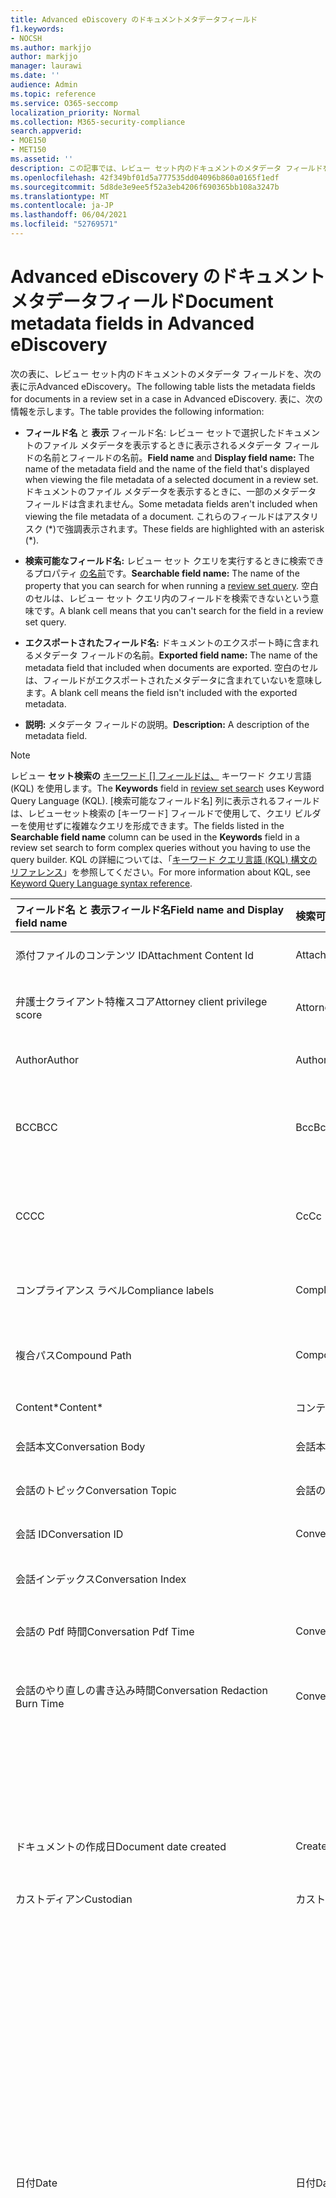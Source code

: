 ```yaml
---
title: Advanced eDiscovery のドキュメントメタデータフィールド
f1.keywords:
- NOCSH
ms.author: markjjo
author: markjjo
manager: laurawi
ms.date: ''
audience: Admin
ms.topic: reference
ms.service: O365-seccomp
localization_priority: Normal
ms.collection: M365-security-compliance
search.appverid:
- MOE150
- MET150
ms.assetid: ''
description: この記事では、レビュー セット内のドキュメントのメタデータ フィールドを、レビュー セット内の Advanced eDiscovery定義Microsoft 365。
ms.openlocfilehash: 42f349bf01d5a777535dd04096b860a0165f1edf
ms.sourcegitcommit: 5d8de3e9ee5f52a3eb4206f690365bb108a3247b
ms.translationtype: MT
ms.contentlocale: ja-JP
ms.lasthandoff: 06/04/2021
ms.locfileid: "52769571"
---
```

# <a name="document-metadata-fields-in-advanced-ediscovery"></a><span data-ttu-id="3ac1b-103">Advanced eDiscovery のドキュメントメタデータフィールド</span><span class="sxs-lookup"><span data-stu-id="3ac1b-103">Document metadata fields in Advanced eDiscovery</span></span>

<span data-ttu-id="3ac1b-104">次の表に、レビュー セット内のドキュメントのメタデータ フィールドを、次の表に示Advanced eDiscovery。</span><span class="sxs-lookup"><span data-stu-id="3ac1b-104">The following table lists the metadata fields for documents in a review set in a case in Advanced eDiscovery.</span></span> <span data-ttu-id="3ac1b-105">表に、次の情報を示します。</span><span class="sxs-lookup"><span data-stu-id="3ac1b-105">The table provides the following information:</span></span>

- <span data-ttu-id="3ac1b-106">**フィールド名** と **表示** フィールド名: レビュー セットで選択したドキュメントのファイル メタデータを表示するときに表示されるメタデータ フィールドの名前とフィールドの名前。</span><span class="sxs-lookup"><span data-stu-id="3ac1b-106">**Field name** and **Display field name:** The name of the metadata field and the name of the field that's displayed when viewing the file metadata of a selected document in a review set.</span></span> <span data-ttu-id="3ac1b-107">ドキュメントのファイル メタデータを表示するときに、一部のメタデータ フィールドは含まれません。</span><span class="sxs-lookup"><span data-stu-id="3ac1b-107">Some metadata fields aren't included when viewing the file metadata of a document.</span></span> <span data-ttu-id="3ac1b-108">これらのフィールドはアスタリスク (\*)で強調表示されます。</span><span class="sxs-lookup"><span data-stu-id="3ac1b-108">These fields are highlighted with an asterisk (\*).</span></span>

- <span data-ttu-id="3ac1b-109">**検索可能なフィールド名:** レビュー セット クエリを実行するときに検索できるプロパティ [の名前](review-set-search.md)です。</span><span class="sxs-lookup"><span data-stu-id="3ac1b-109">**Searchable field name:** The name of the property that you can search for when running a [review set query](review-set-search.md).</span></span> <span data-ttu-id="3ac1b-110">空白のセルは、レビュー セット クエリ内のフィールドを検索できないという意味です。</span><span class="sxs-lookup"><span data-stu-id="3ac1b-110">A blank cell means that you can't search for the field in a review set query.</span></span>

- <span data-ttu-id="3ac1b-111">**エクスポートされたフィールド名:** ドキュメントのエクスポート時に含まれるメタデータ フィールドの名前。</span><span class="sxs-lookup"><span data-stu-id="3ac1b-111">**Exported field name:** The name of the metadata field that included when documents are exported.</span></span>  <span data-ttu-id="3ac1b-112">空白のセルは、フィールドがエクスポートされたメタデータに含まれていないを意味します。</span><span class="sxs-lookup"><span data-stu-id="3ac1b-112">A blank cell means the field isn't included with the exported metadata.</span></span>

- <span data-ttu-id="3ac1b-113">**説明:** メタデータ フィールドの説明。</span><span class="sxs-lookup"><span data-stu-id="3ac1b-113">**Description:** A description of the metadata field.</span></span>

> [!NOTE]
> <span data-ttu-id="3ac1b-114">レビュー **セット検索の** [キーワード [] フィールドは、](./review-set-search.md) キーワード クエリ言語 (KQL) を使用します。</span><span class="sxs-lookup"><span data-stu-id="3ac1b-114">The **Keywords** field in [review set search](./review-set-search.md) uses Keyword Query Language (KQL).</span></span> <span data-ttu-id="3ac1b-115">[検索可能なフィールド名] 列に表示されるフィールドは、レビューセット検索の [キーワード] フィールドで使用して、クエリ ビルダーを使用せずに複雑なクエリを形成できます。</span><span class="sxs-lookup"><span data-stu-id="3ac1b-115">The fields listed in the **Searchable field name** column can be used in the **Keywords** field in a review set search to form complex queries without you having to use the query builder.</span></span> <span data-ttu-id="3ac1b-116">KQL の詳細については、「[キーワード クエリ言語 (KQL) 構文のリファレンス](/sharepoint/dev/general-development/keyword-query-language-kql-syntax-reference)」を参照してください。</span><span class="sxs-lookup"><span data-stu-id="3ac1b-116">For more information about KQL, see [Keyword Query Language syntax reference](/sharepoint/dev/general-development/keyword-query-language-kql-syntax-reference).</span></span>

|<span data-ttu-id="3ac1b-117">**フィールド名** と **表示フィールド名**</span><span class="sxs-lookup"><span data-stu-id="3ac1b-117">**Field name** and **Display field name**</span></span>|<span data-ttu-id="3ac1b-118">**検索可能なフィールド名**</span><span class="sxs-lookup"><span data-stu-id="3ac1b-118">**Searchable field name**</span></span>|<span data-ttu-id="3ac1b-119">**エクスポートされたフィールド名**</span><span class="sxs-lookup"><span data-stu-id="3ac1b-119">**Exported field name**</span></span>|<span data-ttu-id="3ac1b-120">**説明**</span><span class="sxs-lookup"><span data-stu-id="3ac1b-120">**Description**</span></span>|
|:-----|:-----|:-----|:-----|
|<span data-ttu-id="3ac1b-121">添付ファイルのコンテンツ ID</span><span class="sxs-lookup"><span data-stu-id="3ac1b-121">Attachment Content Id</span></span>|<span data-ttu-id="3ac1b-122">AttachmentContentId</span><span class="sxs-lookup"><span data-stu-id="3ac1b-122">AttachmentContentId</span></span>||<span data-ttu-id="3ac1b-123">アイテムの添付ファイルコンテンツ ID。</span><span class="sxs-lookup"><span data-stu-id="3ac1b-123">Attachment content Id of the item.</span></span>|
|<span data-ttu-id="3ac1b-124">弁護士クライアント特権スコア</span><span class="sxs-lookup"><span data-stu-id="3ac1b-124">Attorney client privilege score</span></span>|<span data-ttu-id="3ac1b-125">AttorneyClientPrivilegeScore</span><span class="sxs-lookup"><span data-stu-id="3ac1b-125">AttorneyClientPrivilegeScore</span></span>||<span data-ttu-id="3ac1b-126">弁護士クライアント特権モデルのコンテンツ スコア。</span><span class="sxs-lookup"><span data-stu-id="3ac1b-126">Attorney-client privilege model content score.</span></span>|
|<span data-ttu-id="3ac1b-127">Author</span><span class="sxs-lookup"><span data-stu-id="3ac1b-127">Author</span></span>|<span data-ttu-id="3ac1b-128">Author</span><span class="sxs-lookup"><span data-stu-id="3ac1b-128">Author</span></span>|<span data-ttu-id="3ac1b-129">Doc_authors</span><span class="sxs-lookup"><span data-stu-id="3ac1b-129">Doc_authors</span></span>|<span data-ttu-id="3ac1b-130">ドキュメント メタデータから作成者を作成します。</span><span class="sxs-lookup"><span data-stu-id="3ac1b-130">Author from the document metadata.</span></span>|
|<span data-ttu-id="3ac1b-131">BCC</span><span class="sxs-lookup"><span data-stu-id="3ac1b-131">BCC</span></span>|<span data-ttu-id="3ac1b-132">Bcc</span><span class="sxs-lookup"><span data-stu-id="3ac1b-132">Bcc</span></span>|<span data-ttu-id="3ac1b-133">Email_bcc</span><span class="sxs-lookup"><span data-stu-id="3ac1b-133">Email_bcc</span></span>|<span data-ttu-id="3ac1b-134">メッセージの種類の BCC フィールド。</span><span class="sxs-lookup"><span data-stu-id="3ac1b-134">Bcc field for message types.</span></span> <span data-ttu-id="3ac1b-135">形式は **DisplayName です \<SMTPAddress>**。</span><span class="sxs-lookup"><span data-stu-id="3ac1b-135">Format is **DisplayName \<SMTPAddress>**.</span></span>|
|<span data-ttu-id="3ac1b-136">CC</span><span class="sxs-lookup"><span data-stu-id="3ac1b-136">CC</span></span>|<span data-ttu-id="3ac1b-137">Cc</span><span class="sxs-lookup"><span data-stu-id="3ac1b-137">Cc</span></span>|<span data-ttu-id="3ac1b-138">Email_cc</span><span class="sxs-lookup"><span data-stu-id="3ac1b-138">Email_cc</span></span>|<span data-ttu-id="3ac1b-139">メッセージの種類の Cc フィールド。</span><span class="sxs-lookup"><span data-stu-id="3ac1b-139">Cc field for message types.</span></span> <span data-ttu-id="3ac1b-140">形式は **DisplayName です \<SMTPAddress>**。</span><span class="sxs-lookup"><span data-stu-id="3ac1b-140">Format is **DisplayName \<SMTPAddress>**.</span></span>|
|<span data-ttu-id="3ac1b-141">コンプライアンス ラベル</span><span class="sxs-lookup"><span data-stu-id="3ac1b-141">Compliance labels</span></span>|<span data-ttu-id="3ac1b-142">ComplianceLabels</span><span class="sxs-lookup"><span data-stu-id="3ac1b-142">ComplianceLabels</span></span>|<span data-ttu-id="3ac1b-143">Compliance_labels</span><span class="sxs-lookup"><span data-stu-id="3ac1b-143">Compliance_labels</span></span>|<span data-ttu-id="3ac1b-144">[コンテンツに](retention.md)適用される保持ラベルは、Office 365。</span><span class="sxs-lookup"><span data-stu-id="3ac1b-144">[Retention labels](retention.md) applied to content in Office 365.</span></span>|
|<span data-ttu-id="3ac1b-145">複合パス</span><span class="sxs-lookup"><span data-stu-id="3ac1b-145">Compound Path</span></span>|<span data-ttu-id="3ac1b-146">CompoundPath</span><span class="sxs-lookup"><span data-stu-id="3ac1b-146">CompoundPath</span></span>|<span data-ttu-id="3ac1b-147">Compound_path</span><span class="sxs-lookup"><span data-stu-id="3ac1b-147">Compound_path</span></span>|<span data-ttu-id="3ac1b-148">アイテムのソースを記述する人間が読み取り可能なパス。</span><span class="sxs-lookup"><span data-stu-id="3ac1b-148">Human readable path that describes the source of the item.</span></span>|
|<span data-ttu-id="3ac1b-149">Content\*</span><span class="sxs-lookup"><span data-stu-id="3ac1b-149">Content\*</span></span>|<span data-ttu-id="3ac1b-150">コンテンツ</span><span class="sxs-lookup"><span data-stu-id="3ac1b-150">Content</span></span>||<span data-ttu-id="3ac1b-151">アイテムの抽出されたテキスト。</span><span class="sxs-lookup"><span data-stu-id="3ac1b-151">Extracted text of the item.</span></span>|
|<span data-ttu-id="3ac1b-152">会話本文</span><span class="sxs-lookup"><span data-stu-id="3ac1b-152">Conversation Body</span></span>|<span data-ttu-id="3ac1b-153">会話本文</span><span class="sxs-lookup"><span data-stu-id="3ac1b-153">Conversation Body</span></span>||<span data-ttu-id="3ac1b-154">アイテムの会話本文。</span><span class="sxs-lookup"><span data-stu-id="3ac1b-154">Conversation body of the item.</span></span>|
|<span data-ttu-id="3ac1b-155">会話のトピック</span><span class="sxs-lookup"><span data-stu-id="3ac1b-155">Conversation Topic</span></span>|<span data-ttu-id="3ac1b-156">会話のトピック</span><span class="sxs-lookup"><span data-stu-id="3ac1b-156">Conversation Topic</span></span>||<span data-ttu-id="3ac1b-157">アイテムの会話のトピック。</span><span class="sxs-lookup"><span data-stu-id="3ac1b-157">Conversation topic of the item.</span></span>|
|<span data-ttu-id="3ac1b-158">会話 ID</span><span class="sxs-lookup"><span data-stu-id="3ac1b-158">Conversation ID</span></span>|<span data-ttu-id="3ac1b-159">ConversationId</span><span class="sxs-lookup"><span data-stu-id="3ac1b-159">ConversationId</span></span>|<span data-ttu-id="3ac1b-160">Conversation_ID</span><span class="sxs-lookup"><span data-stu-id="3ac1b-160">Conversation_ID</span></span>|<span data-ttu-id="3ac1b-161">メッセージの会話 ID。</span><span class="sxs-lookup"><span data-stu-id="3ac1b-161">Conversation Id from the message.</span></span>|
|<span data-ttu-id="3ac1b-162">会話インデックス</span><span class="sxs-lookup"><span data-stu-id="3ac1b-162">Conversation Index</span></span>||<span data-ttu-id="3ac1b-163">Conversation_index</span><span class="sxs-lookup"><span data-stu-id="3ac1b-163">Conversation_index</span></span>|<span data-ttu-id="3ac1b-164">メッセージからの会話インデックス。</span><span class="sxs-lookup"><span data-stu-id="3ac1b-164">Conversation index from the message.</span></span>|
|<span data-ttu-id="3ac1b-165">会話の Pdf 時間</span><span class="sxs-lookup"><span data-stu-id="3ac1b-165">Conversation Pdf Time</span></span>|<span data-ttu-id="3ac1b-166">ConversationPdfTime</span><span class="sxs-lookup"><span data-stu-id="3ac1b-166">ConversationPdfTime</span></span>||<span data-ttu-id="3ac1b-167">会話の PDF バージョンが作成された日付。</span><span class="sxs-lookup"><span data-stu-id="3ac1b-167">Date when the PDF version of the conversation was created.</span></span>|
|<span data-ttu-id="3ac1b-168">会話のやり直しの書き込み時間</span><span class="sxs-lookup"><span data-stu-id="3ac1b-168">Conversation Redaction Burn Time</span></span>|<span data-ttu-id="3ac1b-169">ConversationRedactionBurnTime</span><span class="sxs-lookup"><span data-stu-id="3ac1b-169">ConversationRedactionBurnTime</span></span>||<span data-ttu-id="3ac1b-170">会話の PDF バージョンがチャット用に作成された日付。</span><span class="sxs-lookup"><span data-stu-id="3ac1b-170">Date when the PDF version of the conversation was created for Chat.</span></span>|
|||<span data-ttu-id="3ac1b-171">Converted_file_path</span><span class="sxs-lookup"><span data-stu-id="3ac1b-171">Converted_file_path</span></span>|<span data-ttu-id="3ac1b-172">変換されたエクスポート ファイルのパス。</span><span class="sxs-lookup"><span data-stu-id="3ac1b-172">The path of the converted export file.</span></span> <span data-ttu-id="3ac1b-173">内部 Microsoft の場合のみ使用します。</span><span class="sxs-lookup"><span data-stu-id="3ac1b-173">For internal Microsoft use only.</span></span>|
|<span data-ttu-id="3ac1b-174">ドキュメントの作成日</span><span class="sxs-lookup"><span data-stu-id="3ac1b-174">Document date created</span></span>|<span data-ttu-id="3ac1b-175">CreatedTime</span><span class="sxs-lookup"><span data-stu-id="3ac1b-175">CreatedTime</span></span>|<span data-ttu-id="3ac1b-176">Doc_date_created</span><span class="sxs-lookup"><span data-stu-id="3ac1b-176">Doc_date_created</span></span>|<span data-ttu-id="3ac1b-177">ドキュメント メタデータから日付を作成します。</span><span class="sxs-lookup"><span data-stu-id="3ac1b-177">Create date from document metadata.</span></span>|
|<span data-ttu-id="3ac1b-178">カストディアン</span><span class="sxs-lookup"><span data-stu-id="3ac1b-178">Custodian</span></span>|<span data-ttu-id="3ac1b-179">カストディアン</span><span class="sxs-lookup"><span data-stu-id="3ac1b-179">Custodian</span></span>|<span data-ttu-id="3ac1b-180">カストディアン</span><span class="sxs-lookup"><span data-stu-id="3ac1b-180">Custodian</span></span>|<span data-ttu-id="3ac1b-181">アイテムが関連付けられた保管担当者の名前。</span><span class="sxs-lookup"><span data-stu-id="3ac1b-181">Name of the custodian the item was associated with.</span></span>|
|<span data-ttu-id="3ac1b-182">日付</span><span class="sxs-lookup"><span data-stu-id="3ac1b-182">Date</span></span>|<span data-ttu-id="3ac1b-183">日付</span><span class="sxs-lookup"><span data-stu-id="3ac1b-183">Date</span></span>|<span data-ttu-id="3ac1b-184">日付</span><span class="sxs-lookup"><span data-stu-id="3ac1b-184">Date</span></span>|<span data-ttu-id="3ac1b-185">Date は、ファイルの種類に依存する計算フィールドです。</span><span class="sxs-lookup"><span data-stu-id="3ac1b-185">Date is a computed field that depends on the file type.</span></span><br /><br /><span data-ttu-id="3ac1b-186">メール: 送信日</span><span class="sxs-lookup"><span data-stu-id="3ac1b-186">Email: Sent date</span></span><br /><span data-ttu-id="3ac1b-187">電子メールの添付ファイル: ドキュメントの最終変更日。使用できない場合は、親の送信日</span><span class="sxs-lookup"><span data-stu-id="3ac1b-187">Email attachments: Last modified date of the document;if not available, the parent's Sent date</span></span><br /><span data-ttu-id="3ac1b-188">埋め込みドキュメント: ドキュメントの最終変更日。使用できない場合は、親の最終変更日</span><span class="sxs-lookup"><span data-stu-id="3ac1b-188">Embedded documents: Last modified date of the document; if not available, the parent's last modified date</span></span><br /><span data-ttu-id="3ac1b-189">SPO ドキュメント (最新の添付ファイルを含む): SharePoint最終変更日;使用できない場合は、ドキュメントの最終変更日</span><span class="sxs-lookup"><span data-stu-id="3ac1b-189">SPO documents (includes modern attachments): SharePoint Last modified date; if not available, the documents last modified date</span></span><br /><span data-ttu-id="3ac1b-190">非更新Office 365: 最終変更日</span><span class="sxs-lookup"><span data-stu-id="3ac1b-190">Non-Office 365 documents: Last modified date</span></span><br /><span data-ttu-id="3ac1b-191">会議: 会議の開始日</span><span class="sxs-lookup"><span data-stu-id="3ac1b-191">Meetings: Meeting start date</span></span><br /><span data-ttu-id="3ac1b-192">VoiceMail: 送信日</span><span class="sxs-lookup"><span data-stu-id="3ac1b-192">VoiceMail: Sent date</span></span><br /><span data-ttu-id="3ac1b-193">IM: 送信日</span><span class="sxs-lookup"><span data-stu-id="3ac1b-193">IM: Sent date</span></span>|
|<span data-ttu-id="3ac1b-194">その他のパス</span><span class="sxs-lookup"><span data-stu-id="3ac1b-194">Other paths</span></span>|<span data-ttu-id="3ac1b-195">Dedupedcompoundpath</span><span class="sxs-lookup"><span data-stu-id="3ac1b-195">Dedupedcompoundpath</span></span>|<span data-ttu-id="3ac1b-196">Deduped_compound_path</span><span class="sxs-lookup"><span data-stu-id="3ac1b-196">Deduped_compound_path</span></span>|<span data-ttu-id="3ac1b-197">完全に重複するドキュメントの複合パスの一覧 (電子メール: コンテンツに基づく、ドキュメント: ハッシュに基づく)。</span><span class="sxs-lookup"><span data-stu-id="3ac1b-197">List of compound paths of documents that are exact duplicates (email: based on content, documents: based on hash).</span></span>|
|<span data-ttu-id="3ac1b-198">その他の保管担当者</span><span class="sxs-lookup"><span data-stu-id="3ac1b-198">Other custodians</span></span>|<span data-ttu-id="3ac1b-199">DedupedCustodians</span><span class="sxs-lookup"><span data-stu-id="3ac1b-199">DedupedCustodians</span></span>|<span data-ttu-id="3ac1b-200">Deduped_custodians</span><span class="sxs-lookup"><span data-stu-id="3ac1b-200">Deduped_custodians</span></span>|<span data-ttu-id="3ac1b-201">完全に重複するドキュメントの保管担当者の一覧 (電子メール、コンテンツに基づく、ドキュメント、ハッシュに基づく)。</span><span class="sxs-lookup"><span data-stu-id="3ac1b-201">List of custodians of documents that are exact duplicates (for email, based on content; for documents, based on hash).</span></span>|
|<span data-ttu-id="3ac1b-202">その他のファイルの ID</span><span class="sxs-lookup"><span data-stu-id="3ac1b-202">Other file IDs</span></span>|<span data-ttu-id="3ac1b-203">DedupedFileIds</span><span class="sxs-lookup"><span data-stu-id="3ac1b-203">DedupedFileIds</span></span>|<span data-ttu-id="3ac1b-204">Deduped_file_IDs</span><span class="sxs-lookup"><span data-stu-id="3ac1b-204">Deduped_file_IDs</span></span>|<span data-ttu-id="3ac1b-205">完全に重複するドキュメントのファイル ID の一覧 (電子メール、コンテンツに基づく、ドキュメント、ハッシュに基づく)。</span><span class="sxs-lookup"><span data-stu-id="3ac1b-205">List of file IDs of documents that are exact duplicates (for email, based on content; for documents, based on hash).</span></span>|
|<span data-ttu-id="3ac1b-206">ドキュメントコメント</span><span class="sxs-lookup"><span data-stu-id="3ac1b-206">Document comments</span></span>|<span data-ttu-id="3ac1b-207">DocComments</span><span class="sxs-lookup"><span data-stu-id="3ac1b-207">DocComments</span></span>|<span data-ttu-id="3ac1b-208">Doc_comments</span><span class="sxs-lookup"><span data-stu-id="3ac1b-208">Doc_comments</span></span>|<span data-ttu-id="3ac1b-209">ドキュメント メタデータからのコメント。</span><span class="sxs-lookup"><span data-stu-id="3ac1b-209">Comments from the document metadata.</span></span>|
|<span data-ttu-id="3ac1b-210">ドキュメント会社</span><span class="sxs-lookup"><span data-stu-id="3ac1b-210">Document company</span></span>||<span data-ttu-id="3ac1b-211">Doc_company</span><span class="sxs-lookup"><span data-stu-id="3ac1b-211">Doc_company</span></span>|<span data-ttu-id="3ac1b-212">ドキュメント メタデータの会社。</span><span class="sxs-lookup"><span data-stu-id="3ac1b-212">Company from the document metadata.</span></span>|
|<span data-ttu-id="3ac1b-213">DocIndex\*</span><span class="sxs-lookup"><span data-stu-id="3ac1b-213">DocIndex\*</span></span>|||<span data-ttu-id="3ac1b-214">ファミリ内のインデックス。</span><span class="sxs-lookup"><span data-stu-id="3ac1b-214">The index in the family.</span></span> <span data-ttu-id="3ac1b-215">**-1** または **0 は** 、ルートを意味します。</span><span class="sxs-lookup"><span data-stu-id="3ac1b-215">**-1** or **0** means it is the root.</span></span>|
|<span data-ttu-id="3ac1b-216">ドキュメント キーワード</span><span class="sxs-lookup"><span data-stu-id="3ac1b-216">Document keywords</span></span>||<span data-ttu-id="3ac1b-217">Doc_keywords</span><span class="sxs-lookup"><span data-stu-id="3ac1b-217">Doc_keywords</span></span>|<span data-ttu-id="3ac1b-218">ドキュメント メタデータのキーワード。</span><span class="sxs-lookup"><span data-stu-id="3ac1b-218">Keywords from the document metadata.</span></span>|
|<span data-ttu-id="3ac1b-219">によって変更されたドキュメント</span><span class="sxs-lookup"><span data-stu-id="3ac1b-219">Document modified by</span></span>||<span data-ttu-id="3ac1b-220">Doc_modified_by</span><span class="sxs-lookup"><span data-stu-id="3ac1b-220">Doc_modified_by</span></span>|<span data-ttu-id="3ac1b-221">ドキュメント メタデータによる最終変更日。</span><span class="sxs-lookup"><span data-stu-id="3ac1b-221">Last modified date by from document metadata.</span></span>|
|<span data-ttu-id="3ac1b-222">ドキュメントのリビジョン</span><span class="sxs-lookup"><span data-stu-id="3ac1b-222">Document Revision</span></span>|<span data-ttu-id="3ac1b-223">Doc_Version</span><span class="sxs-lookup"><span data-stu-id="3ac1b-223">Doc_Version</span></span>|<span data-ttu-id="3ac1b-224">Doc_Version</span><span class="sxs-lookup"><span data-stu-id="3ac1b-224">Doc_Version</span></span>|<span data-ttu-id="3ac1b-225">ドキュメント メタデータからのリビジョン。</span><span class="sxs-lookup"><span data-stu-id="3ac1b-225">Revision from the document metadata.</span></span>|
|<span data-ttu-id="3ac1b-226">ドキュメントの件名</span><span class="sxs-lookup"><span data-stu-id="3ac1b-226">Document subject</span></span>||<span data-ttu-id="3ac1b-227">Doc_subject</span><span class="sxs-lookup"><span data-stu-id="3ac1b-227">Doc_subject</span></span>|<span data-ttu-id="3ac1b-228">ドキュメント メタデータの件名。</span><span class="sxs-lookup"><span data-stu-id="3ac1b-228">Subject from the document metadata.</span></span>|
|<span data-ttu-id="3ac1b-229">ドキュメント テンプレート</span><span class="sxs-lookup"><span data-stu-id="3ac1b-229">Document template</span></span>||<span data-ttu-id="3ac1b-230">Doc_template</span><span class="sxs-lookup"><span data-stu-id="3ac1b-230">Doc_template</span></span>|<span data-ttu-id="3ac1b-231">ドキュメント メタデータのテンプレート。</span><span class="sxs-lookup"><span data-stu-id="3ac1b-231">Template from the document metadata.</span></span>|
|<span data-ttu-id="3ac1b-232">DocLastSavedBy</span><span class="sxs-lookup"><span data-stu-id="3ac1b-232">DocLastSavedBy</span></span>||<span data-ttu-id="3ac1b-233">Doc_last_saved_by</span><span class="sxs-lookup"><span data-stu-id="3ac1b-233">Doc_last_saved_by</span></span>|<span data-ttu-id="3ac1b-234">ドキュメントを最後に保存したユーザーの名前。</span><span class="sxs-lookup"><span data-stu-id="3ac1b-234">The name of the user who last saved the document.</span></span>|
|<span data-ttu-id="3ac1b-235">主なテーマ</span><span class="sxs-lookup"><span data-stu-id="3ac1b-235">Dominant theme</span></span>|<span data-ttu-id="3ac1b-236">DominantTheme</span><span class="sxs-lookup"><span data-stu-id="3ac1b-236">DominantTheme</span></span>|<span data-ttu-id="3ac1b-237">Dominant_theme</span><span class="sxs-lookup"><span data-stu-id="3ac1b-237">Dominant_theme</span></span>|<span data-ttu-id="3ac1b-238">分析用に計算された主なテーマ。</span><span class="sxs-lookup"><span data-stu-id="3ac1b-238">Dominant theme as calculated for analytics.</span></span>|
|<span data-ttu-id="3ac1b-239">重複するサブセット</span><span class="sxs-lookup"><span data-stu-id="3ac1b-239">Duplicate subset</span></span>||<span data-ttu-id="3ac1b-240">Duplicate_subset</span><span class="sxs-lookup"><span data-stu-id="3ac1b-240">Duplicate_subset</span></span>|<span data-ttu-id="3ac1b-241">正確な重複のグループ ID。</span><span class="sxs-lookup"><span data-stu-id="3ac1b-241">Group ID for exact duplicates.</span></span>|
|<span data-ttu-id="3ac1b-242">EmailAction\*</span><span class="sxs-lookup"><span data-stu-id="3ac1b-242">EmailAction\*</span></span>||<span data-ttu-id="3ac1b-243">Email_action</span><span class="sxs-lookup"><span data-stu-id="3ac1b-243">Email_action</span></span>|<span data-ttu-id="3ac1b-244">値は **None、Reply、** または **Forward です**。 メッセージの件名に基づいて指定します。</span><span class="sxs-lookup"><span data-stu-id="3ac1b-244">Values are **None**, **Reply**, or **Forward**; based on the subject line of a message.</span></span>|
|<span data-ttu-id="3ac1b-245">要求された電子メール配信の受信</span><span class="sxs-lookup"><span data-stu-id="3ac1b-245">Email Delivery Receipt Requested</span></span>||<span data-ttu-id="3ac1b-246">Email_delivery_receipt</span><span class="sxs-lookup"><span data-stu-id="3ac1b-246">Email_delivery_receipt</span></span>|<span data-ttu-id="3ac1b-247">配信の受信用にインターネット ヘッダーで提供される電子メール アドレス。</span><span class="sxs-lookup"><span data-stu-id="3ac1b-247">Email address supplied in Internet Headers for delivery receipt.</span></span>|
|<span data-ttu-id="3ac1b-248">Importance</span><span class="sxs-lookup"><span data-stu-id="3ac1b-248">Importance</span></span>|<span data-ttu-id="3ac1b-249">EmailImportance</span><span class="sxs-lookup"><span data-stu-id="3ac1b-249">EmailImportance</span></span>|<span data-ttu-id="3ac1b-250">Email_importance</span><span class="sxs-lookup"><span data-stu-id="3ac1b-250">Email_importance</span></span>|<span data-ttu-id="3ac1b-251">メッセージの重要度: **0** - 低。 **1** - 標準。 **2** - 高</span><span class="sxs-lookup"><span data-stu-id="3ac1b-251">Importance of the message: **0** - Low; **1** - Normal; **2** - High</span></span>|
|<span data-ttu-id="3ac1b-252">無視された処理エラー</span><span class="sxs-lookup"><span data-stu-id="3ac1b-252">Ignored processing errors</span></span>|<span data-ttu-id="3ac1b-253">ErrorIgnored</span><span class="sxs-lookup"><span data-stu-id="3ac1b-253">ErrorIgnored</span></span>|<span data-ttu-id="3ac1b-254">Error_Ignored</span><span class="sxs-lookup"><span data-stu-id="3ac1b-254">Error_Ignored</span></span>|<span data-ttu-id="3ac1b-255">エラーは無視され、修復されません。</span><span class="sxs-lookup"><span data-stu-id="3ac1b-255">Error was ignored and not remediated.</span></span>|
|<span data-ttu-id="3ac1b-256">EmailInternetHeaders</span><span class="sxs-lookup"><span data-stu-id="3ac1b-256">EmailInternetHeaders</span></span>|<span data-ttu-id="3ac1b-257">EmailInternetHeaders</span><span class="sxs-lookup"><span data-stu-id="3ac1b-257">EmailInternetHeaders</span></span>|<span data-ttu-id="3ac1b-258">Email_internet_headers</span><span class="sxs-lookup"><span data-stu-id="3ac1b-258">Email_internet_headers</span></span>|<span data-ttu-id="3ac1b-259">電子メール メッセージからの電子メール ヘッダーの完全なセット</span><span class="sxs-lookup"><span data-stu-id="3ac1b-259">The full set of email headers from the email message</span></span>|
|<span data-ttu-id="3ac1b-260">EmailLevel\*</span><span class="sxs-lookup"><span data-stu-id="3ac1b-260">EmailLevel\*</span></span>||<span data-ttu-id="3ac1b-261">Email_level</span><span class="sxs-lookup"><span data-stu-id="3ac1b-261">Email_level</span></span>|<span data-ttu-id="3ac1b-262">メッセージが属する電子メール スレッド内のメッセージのレベルを示します。添付ファイルは親メッセージの値を継承します。</span><span class="sxs-lookup"><span data-stu-id="3ac1b-262">Indicates a message's level within the email thread it belongs to; attachments inherit its parent message's value.</span></span>|
|<span data-ttu-id="3ac1b-263">電子メール メッセージ ID</span><span class="sxs-lookup"><span data-stu-id="3ac1b-263">Email Message Id</span></span>||<span data-ttu-id="3ac1b-264">Email_message_ID</span><span class="sxs-lookup"><span data-stu-id="3ac1b-264">Email_message_ID</span></span>|<span data-ttu-id="3ac1b-265">メッセージのインターネット メッセージ ID。</span><span class="sxs-lookup"><span data-stu-id="3ac1b-265">Internet message Id from the message.</span></span>|
|<span data-ttu-id="3ac1b-266">EmailReadReceiptRequested</span><span class="sxs-lookup"><span data-stu-id="3ac1b-266">EmailReadReceiptRequested</span></span>||<span data-ttu-id="3ac1b-267">Email_read_receipt</span><span class="sxs-lookup"><span data-stu-id="3ac1b-267">Email_read_receipt</span></span>|<span data-ttu-id="3ac1b-268">インターネット ヘッダーで読み取り受信用に指定された電子メール アドレス。</span><span class="sxs-lookup"><span data-stu-id="3ac1b-268">Email address supplied in Internet Headers for read receipt.</span></span>|
|<span data-ttu-id="3ac1b-269">メール セキュリティ</span><span class="sxs-lookup"><span data-stu-id="3ac1b-269">Email Security</span></span>|<span data-ttu-id="3ac1b-270">EmailSecurity</span><span class="sxs-lookup"><span data-stu-id="3ac1b-270">EmailSecurity</span></span>|<span data-ttu-id="3ac1b-271">Email_security</span><span class="sxs-lookup"><span data-stu-id="3ac1b-271">Email_security</span></span>|<span data-ttu-id="3ac1b-272">メッセージのセキュリティ設定: **0** - なし。 **1** - 署名済み。 **2** - 暗号化。 **3** - 暗号化され、署名されています。</span><span class="sxs-lookup"><span data-stu-id="3ac1b-272">Security setting of the message: **0** - None; **1** - Signed; **2** -  Encrypted; **3** -  Encrypted and signed.</span></span>|
|<span data-ttu-id="3ac1b-273">電子メールの感度</span><span class="sxs-lookup"><span data-stu-id="3ac1b-273">Email Sensitivity</span></span>|<span data-ttu-id="3ac1b-274">EmailSensitivity</span><span class="sxs-lookup"><span data-stu-id="3ac1b-274">EmailSensitivity</span></span>|<span data-ttu-id="3ac1b-275">email_sensitivity</span><span class="sxs-lookup"><span data-stu-id="3ac1b-275">email_sensitivity</span></span>|<span data-ttu-id="3ac1b-276">メッセージの感度設定: **0** - なし。 **1** 個人用。 **2** - プライベート。 **3** - CompanyConfidential。</span><span class="sxs-lookup"><span data-stu-id="3ac1b-276">Sensitivity setting of the message: **0** - None; **1** Personal; **2** - Private; **3** - CompanyConfidential.</span></span>|
|<span data-ttu-id="3ac1b-277">電子メール セット</span><span class="sxs-lookup"><span data-stu-id="3ac1b-277">Email set</span></span>|<span data-ttu-id="3ac1b-278">EmailSet</span><span class="sxs-lookup"><span data-stu-id="3ac1b-278">EmailSet</span></span>|<span data-ttu-id="3ac1b-279">Email_set</span><span class="sxs-lookup"><span data-stu-id="3ac1b-279">Email_set</span></span>|<span data-ttu-id="3ac1b-280">同じメール セット内のすべてのメッセージのグループ ID。</span><span class="sxs-lookup"><span data-stu-id="3ac1b-280">Group ID for all messages in the same email set.</span></span>|
|<span data-ttu-id="3ac1b-281">EmailThread\*</span><span class="sxs-lookup"><span data-stu-id="3ac1b-281">EmailThread\*</span></span>||<span data-ttu-id="3ac1b-282">Email_thread</span><span class="sxs-lookup"><span data-stu-id="3ac1b-282">Email_thread</span></span>|<span data-ttu-id="3ac1b-283">電子メール セット内のメッセージの位置。ルートから現在のメッセージまでのノードの ID で構成され、ピリオド (.) で区切ります。</span><span class="sxs-lookup"><span data-stu-id="3ac1b-283">Position of the message within the email set; consists of node IDs from the root to the current message and are separated by periods (.).</span></span>|
|||<span data-ttu-id="3ac1b-284">Export_native_path</span><span class="sxs-lookup"><span data-stu-id="3ac1b-284">Export_native_path</span></span>|<span data-ttu-id="3ac1b-285">エクスポートされたファイルのパス。</span><span class="sxs-lookup"><span data-stu-id="3ac1b-285">The path of the exported file.</span></span>|
|<span data-ttu-id="3ac1b-286">抽出されたコンテンツ タイプ</span><span class="sxs-lookup"><span data-stu-id="3ac1b-286">Extracted content type</span></span>||<span data-ttu-id="3ac1b-287">Native_type</span><span class="sxs-lookup"><span data-stu-id="3ac1b-287">Native_type</span></span>|<span data-ttu-id="3ac1b-288">MIME タイプの形式で抽出されたコンテンツ タイプ。たとえば **、image/jpeg**</span><span class="sxs-lookup"><span data-stu-id="3ac1b-288">Extracted content type, in the form of mime type; for example, **image/jpeg**</span></span>|
|||<span data-ttu-id="3ac1b-289">Extracted_text_path</span><span class="sxs-lookup"><span data-stu-id="3ac1b-289">Extracted_text_path</span></span>|<span data-ttu-id="3ac1b-290">エクスポートで抽出されたテキスト ファイルへのパス。</span><span class="sxs-lookup"><span data-stu-id="3ac1b-290">The path to the extracted text file in the export.</span></span>|
|<span data-ttu-id="3ac1b-291">ExtractedTextLength\*</span><span class="sxs-lookup"><span data-stu-id="3ac1b-291">ExtractedTextLength\*</span></span>||<span data-ttu-id="3ac1b-292">Extracted_text_length</span><span class="sxs-lookup"><span data-stu-id="3ac1b-292">Extracted_text_length</span></span>|<span data-ttu-id="3ac1b-293">抽出されたテキスト内の文字数。</span><span class="sxs-lookup"><span data-stu-id="3ac1b-293">Number of characters in the extracted text.</span></span>|
|<span data-ttu-id="3ac1b-294">FamilyDuplicateSet\*</span><span class="sxs-lookup"><span data-stu-id="3ac1b-294">FamilyDuplicateSet\*</span></span>||<span data-ttu-id="3ac1b-295">Family_duplicate_set</span><span class="sxs-lookup"><span data-stu-id="3ac1b-295">Family_duplicate_set</span></span>|<span data-ttu-id="3ac1b-296">互いに完全に重複するファミリの数値識別子 (同じコンテンツとすべての同じ添付ファイル)。</span><span class="sxs-lookup"><span data-stu-id="3ac1b-296">Numeric identifier for families that are exact duplicates of each other (same content and all the same attachments).</span></span>|
|<span data-ttu-id="3ac1b-297">ファミリ ID</span><span class="sxs-lookup"><span data-stu-id="3ac1b-297">Family ID</span></span>|<span data-ttu-id="3ac1b-298">FamilyId</span><span class="sxs-lookup"><span data-stu-id="3ac1b-298">FamilyId</span></span>|<span data-ttu-id="3ac1b-299">Family_ID</span><span class="sxs-lookup"><span data-stu-id="3ac1b-299">Family_ID</span></span>|<span data-ttu-id="3ac1b-300">メールのすべてのアイテムをグループ分けします。</span><span class="sxs-lookup"><span data-stu-id="3ac1b-300">Groups together all items for email.</span></span> <span data-ttu-id="3ac1b-301">これには、メッセージとすべての添付ファイルと抽出されたアイテムが含まれます。</span><span class="sxs-lookup"><span data-stu-id="3ac1b-301">This includes the message and all attachments and extracted items.</span></span>|
|<span data-ttu-id="3ac1b-302">ファミリ サイズ</span><span class="sxs-lookup"><span data-stu-id="3ac1b-302">Family Size</span></span>||<span data-ttu-id="3ac1b-303">Family_size</span><span class="sxs-lookup"><span data-stu-id="3ac1b-303">Family_size</span></span>|<span data-ttu-id="3ac1b-304">ファミリ内のドキュメントの数。</span><span class="sxs-lookup"><span data-stu-id="3ac1b-304">Number of documents in the family.</span></span>|
|<span data-ttu-id="3ac1b-305">ファイル クラス</span><span class="sxs-lookup"><span data-stu-id="3ac1b-305">File class</span></span>|<span data-ttu-id="3ac1b-306">FileClass</span><span class="sxs-lookup"><span data-stu-id="3ac1b-306">FileClass</span></span>|<span data-ttu-id="3ac1b-307">File_class</span><span class="sxs-lookup"><span data-stu-id="3ac1b-307">File_class</span></span>|<span data-ttu-id="3ac1b-308">ドキュメントおよびドキュメントSharePointコンテンツOneDrive: **Document**;メールまたは添付ファイルExchangeの **コンテンツ\*\*\*\*の場合**。</span><span class="sxs-lookup"><span data-stu-id="3ac1b-308">For content from SharePoint and OneDrive: **Document**; for content from Exchange: **Email** or **Attachment**.</span></span>|
|<span data-ttu-id="3ac1b-309">ファイル ID</span><span class="sxs-lookup"><span data-stu-id="3ac1b-309">File ID</span></span>|<span data-ttu-id="3ac1b-310">FileId</span><span class="sxs-lookup"><span data-stu-id="3ac1b-310">FileId</span></span>|<span data-ttu-id="3ac1b-311">File_ID</span><span class="sxs-lookup"><span data-stu-id="3ac1b-311">File_ID</span></span>|<span data-ttu-id="3ac1b-312">ケース内で一意のドキュメント識別子。</span><span class="sxs-lookup"><span data-stu-id="3ac1b-312">Document identifier unique within the case.</span></span>|
|<span data-ttu-id="3ac1b-313">ファイル システムの作成日</span><span class="sxs-lookup"><span data-stu-id="3ac1b-313">File system date created</span></span>||<span data-ttu-id="3ac1b-314">File_system_date_created</span><span class="sxs-lookup"><span data-stu-id="3ac1b-314">File_system_date_created</span></span>|<span data-ttu-id="3ac1b-315">ファイル システムから作成された日付 (データ以外のデータにのみOffice 365されます)。</span><span class="sxs-lookup"><span data-stu-id="3ac1b-315">Created date from file system (only applies to non-Office 365 data).</span></span>|
|<span data-ttu-id="3ac1b-316">ファイル システムの日付が変更されました</span><span class="sxs-lookup"><span data-stu-id="3ac1b-316">File system date modified</span></span>||<span data-ttu-id="3ac1b-317">File_system_date_modified</span><span class="sxs-lookup"><span data-stu-id="3ac1b-317">File_system_date_modified</span></span>|<span data-ttu-id="3ac1b-318">ファイル システムからの変更日 (データ以外のデータにのみOffice 365されます)。</span><span class="sxs-lookup"><span data-stu-id="3ac1b-318">Modified date from file system (only applies to non-Office 365 data).</span></span>|
|<span data-ttu-id="3ac1b-319">ファイルの種類</span><span class="sxs-lookup"><span data-stu-id="3ac1b-319">File Type</span></span>|<span data-ttu-id="3ac1b-320">FileType</span><span class="sxs-lookup"><span data-stu-id="3ac1b-320">FileType</span></span>||<span data-ttu-id="3ac1b-321">ファイル拡張子に基づくアイテムのファイルの種類。</span><span class="sxs-lookup"><span data-stu-id="3ac1b-321">File type of the item based on file extension.</span></span>|
|<span data-ttu-id="3ac1b-322">グループ ID</span><span class="sxs-lookup"><span data-stu-id="3ac1b-322">Group Id</span></span>|<span data-ttu-id="3ac1b-323">グループ ID</span><span class="sxs-lookup"><span data-stu-id="3ac1b-323">Group Id</span></span>|<span data-ttu-id="3ac1b-324">Group_ID</span><span class="sxs-lookup"><span data-stu-id="3ac1b-324">Group_ID</span></span>|<span data-ttu-id="3ac1b-325">メールとドキュメントのすべてのアイテムをグループ分けします。</span><span class="sxs-lookup"><span data-stu-id="3ac1b-325">Groups together all items for email and documents.</span></span> <span data-ttu-id="3ac1b-326">電子メールの場合、これにはメッセージとすべての添付ファイルと抽出されたアイテムが含まれます。</span><span class="sxs-lookup"><span data-stu-id="3ac1b-326">For email, this includes the message and all attachments and extracted items.</span></span> <span data-ttu-id="3ac1b-327">ドキュメントの場合、これにはドキュメントと埋め込みアイテムが含まれます。</span><span class="sxs-lookup"><span data-stu-id="3ac1b-327">For documents, this includes the document and any embedded items.</span></span>|
|<span data-ttu-id="3ac1b-328">添付ファイルを持つ</span><span class="sxs-lookup"><span data-stu-id="3ac1b-328">Has attachment</span></span>|<span data-ttu-id="3ac1b-329">HasAttachment</span><span class="sxs-lookup"><span data-stu-id="3ac1b-329">HasAttachment</span></span>|<span data-ttu-id="3ac1b-330">Email_has_attachment</span><span class="sxs-lookup"><span data-stu-id="3ac1b-330">Email_has_attachment</span></span>|<span data-ttu-id="3ac1b-331">メッセージに添付ファイルが含されているかどうかを示します。</span><span class="sxs-lookup"><span data-stu-id="3ac1b-331">Indicates whether or not the message has attachments.</span></span>|
|<span data-ttu-id="3ac1b-332">弁護士を持つ</span><span class="sxs-lookup"><span data-stu-id="3ac1b-332">Has attorney</span></span>|<span data-ttu-id="3ac1b-333">HasAttorney</span><span class="sxs-lookup"><span data-stu-id="3ac1b-333">HasAttorney</span></span>||<span data-ttu-id="3ac1b-334">**True** の場合は、少なくとも 1 人の参加者が弁護士リストに表示されます。それ以外の場合、値は **False です**。</span><span class="sxs-lookup"><span data-stu-id="3ac1b-334">**True** when at least one of the participants is found in the attorney list; otherwise, the value is **False**.</span></span>|
|<span data-ttu-id="3ac1b-335">HasText\*</span><span class="sxs-lookup"><span data-stu-id="3ac1b-335">HasText\*</span></span>||<span data-ttu-id="3ac1b-336">Has_text</span><span class="sxs-lookup"><span data-stu-id="3ac1b-336">Has_text</span></span>|<span data-ttu-id="3ac1b-337">アイテムにテキストが含されているかどうかを示します。可能な値は **True と** **False です**。</span><span class="sxs-lookup"><span data-stu-id="3ac1b-337">Indicates whether or not the item has text; possible values are **True** and **False**.</span></span>|
|<span data-ttu-id="3ac1b-338">不変 ID</span><span class="sxs-lookup"><span data-stu-id="3ac1b-338">Immutable ID</span></span>||<span data-ttu-id="3ac1b-339">Immutable_ID</span><span class="sxs-lookup"><span data-stu-id="3ac1b-339">Immutable_ID</span></span>|<span data-ttu-id="3ac1b-340">この ID は、レビュー セット内のドキュメントを一意に識別するために使用されます。</span><span class="sxs-lookup"><span data-stu-id="3ac1b-340">This Id is used to uniquely identify a document within a review set.</span></span> <span data-ttu-id="3ac1b-341">このフィールドは、レビュー セットの検索では使用できません。Id を使用して、ネイティブの場所にあるドキュメントにアクセスできません。</span><span class="sxs-lookup"><span data-stu-id="3ac1b-341">This field can't be used in a review set search and the Id can't be used to access a document in its native location.</span></span>|
|<span data-ttu-id="3ac1b-342">包括型</span><span class="sxs-lookup"><span data-stu-id="3ac1b-342">Inclusive type</span></span>|<span data-ttu-id="3ac1b-343">InclusiveType</span><span class="sxs-lookup"><span data-stu-id="3ac1b-343">InclusiveType</span></span>|<span data-ttu-id="3ac1b-344">Inclusive_type</span><span class="sxs-lookup"><span data-stu-id="3ac1b-344">Inclusive_type</span></span>|<span data-ttu-id="3ac1b-345">分析用に計算される包括的な型: **0** - 包括的ではありません。 **1** - 包括的。 **2** - 包括マイナス。 **3** - 包括コピー。</span><span class="sxs-lookup"><span data-stu-id="3ac1b-345">Inclusive type calculated for analytics: **0** - not inclusive; **1** - inclusive; **2** - inclusive minus; **3** - inclusive copy.</span></span>|
|<span data-ttu-id="3ac1b-346">[Id に返信する]</span><span class="sxs-lookup"><span data-stu-id="3ac1b-346">In Reply To Id</span></span>||<span data-ttu-id="3ac1b-347">In_reply_to_ID</span><span class="sxs-lookup"><span data-stu-id="3ac1b-347">In_reply_to_ID</span></span>|<span data-ttu-id="3ac1b-348">メッセージから Id に返信します。</span><span class="sxs-lookup"><span data-stu-id="3ac1b-348">In reply to Id from the message.</span></span>|
|<span data-ttu-id="3ac1b-349">InputFileExtension</span><span class="sxs-lookup"><span data-stu-id="3ac1b-349">InputFileExtension</span></span>||<span data-ttu-id="3ac1b-350">Original_file_extension</span><span class="sxs-lookup"><span data-stu-id="3ac1b-350">Original_file_extension</span></span>|<span data-ttu-id="3ac1b-351">ファイルの元のファイル拡張子。</span><span class="sxs-lookup"><span data-stu-id="3ac1b-351">The original file extension of the file.</span></span>|
|<span data-ttu-id="3ac1b-352">InputFileID</span><span class="sxs-lookup"><span data-stu-id="3ac1b-352">InputFileID</span></span>||<span data-ttu-id="3ac1b-353">Input_file_ID</span><span class="sxs-lookup"><span data-stu-id="3ac1b-353">Input_file_ID</span></span>|<span data-ttu-id="3ac1b-354">レビュー セット内のトップ レベル アイテムのファイル ID。</span><span class="sxs-lookup"><span data-stu-id="3ac1b-354">The file ID of the top level item in the review set.</span></span> <span data-ttu-id="3ac1b-355">添付ファイルの場合、この ID は親の ID です。</span><span class="sxs-lookup"><span data-stu-id="3ac1b-355">For an attachment, this ID will be the ID of the parent.</span></span> <span data-ttu-id="3ac1b-356">これは、ファミリをグループ化するために使用できます。</span><span class="sxs-lookup"><span data-stu-id="3ac1b-356">This can be used to group families together.</span></span>|
|<span data-ttu-id="3ac1b-357">最新の添付ファイル</span><span class="sxs-lookup"><span data-stu-id="3ac1b-357">Is modern attachment</span></span>| <span data-ttu-id="3ac1b-358">IsModernAttachment</span><span class="sxs-lookup"><span data-stu-id="3ac1b-358">IsModernAttachment</span></span>|  |<span data-ttu-id="3ac1b-359">このファイルは、最新の添付ファイルまたはリンク されたファイルです。</span><span class="sxs-lookup"><span data-stu-id="3ac1b-359">This file is a modern attachment or linked file.</span></span>|
|<span data-ttu-id="3ac1b-360">ドキュメントのバージョンから</span><span class="sxs-lookup"><span data-stu-id="3ac1b-360">Is from document version</span></span> | <span data-ttu-id="3ac1b-361">IsFromDocumentVersion</span><span class="sxs-lookup"><span data-stu-id="3ac1b-361">IsFromDocumentVersion</span></span> |  |<span data-ttu-id="3ac1b-362">現在のドキュメントは、別のバージョンの別のドキュメントからのドキュメントです。</span><span class="sxs-lookup"><span data-stu-id="3ac1b-362">Current document is from a different version of another document.</span></span>|
|<span data-ttu-id="3ac1b-363">メールの添付ファイル</span><span class="sxs-lookup"><span data-stu-id="3ac1b-363">Is email attachment</span></span> | <span data-ttu-id="3ac1b-364">IsEmailAttachment</span><span class="sxs-lookup"><span data-stu-id="3ac1b-364">IsEmailAttachment</span></span>|  |<span data-ttu-id="3ac1b-365">このアイテムは、添付アイテムとしてメッセージに表示される電子メール添付ファイルからのアイテムです。</span><span class="sxs-lookup"><span data-stu-id="3ac1b-365">This item is from an email attachment that shows up as an attached item to the message.</span></span>|
|<span data-ttu-id="3ac1b-366">インライン添付</span><span class="sxs-lookup"><span data-stu-id="3ac1b-366">Is inline attachment</span></span>| <span data-ttu-id="3ac1b-367">IsInlineAttachment</span><span class="sxs-lookup"><span data-stu-id="3ac1b-367">IsInlineAttachment</span></span>|  |<span data-ttu-id="3ac1b-368">これはインラインで添付され、メッセージの本文に表示されます。</span><span class="sxs-lookup"><span data-stu-id="3ac1b-368">This was attached inline and shows up in the body of the message.</span></span>|
|<span data-ttu-id="3ac1b-369">Is Representative</span><span class="sxs-lookup"><span data-stu-id="3ac1b-369">Is Representative</span></span>|<span data-ttu-id="3ac1b-370">IsRepresentative</span><span class="sxs-lookup"><span data-stu-id="3ac1b-370">IsRepresentative</span></span>|<span data-ttu-id="3ac1b-371">Is_representative</span><span class="sxs-lookup"><span data-stu-id="3ac1b-371">Is_representative</span></span>|<span data-ttu-id="3ac1b-372">完全な重複のセットごとに 1 つのドキュメントが代表としてマークされます。</span><span class="sxs-lookup"><span data-stu-id="3ac1b-372">One document in every set of exact duplicates is marked as representative.</span></span>|
|<span data-ttu-id="3ac1b-373">アイテム クラス</span><span class="sxs-lookup"><span data-stu-id="3ac1b-373">Item class</span></span>|<span data-ttu-id="3ac1b-374">ItemClass</span><span class="sxs-lookup"><span data-stu-id="3ac1b-374">ItemClass</span></span>|<span data-ttu-id="3ac1b-375">Item_class</span><span class="sxs-lookup"><span data-stu-id="3ac1b-375">Item_class</span></span>|<span data-ttu-id="3ac1b-376">Exchange サーバーによって提供されるアイテム クラス。たとえば **、IPM などです。メモ**</span><span class="sxs-lookup"><span data-stu-id="3ac1b-376">Item class supplied by exchange server; for example, **IPM.Note**</span></span>|
|<span data-ttu-id="3ac1b-377">Last modified date</span><span class="sxs-lookup"><span data-stu-id="3ac1b-377">Last modified date</span></span>|<span data-ttu-id="3ac1b-378">LastModifiedDate</span><span class="sxs-lookup"><span data-stu-id="3ac1b-378">LastModifiedDate</span></span>|<span data-ttu-id="3ac1b-379">Doc_date_modified</span><span class="sxs-lookup"><span data-stu-id="3ac1b-379">Doc_date_modified</span></span>|<span data-ttu-id="3ac1b-380">ドキュメント のメタデータから最後に変更された日付。</span><span class="sxs-lookup"><span data-stu-id="3ac1b-380">Last modified date from document metadata.</span></span>|
|<span data-ttu-id="3ac1b-381">読み込み ID</span><span class="sxs-lookup"><span data-stu-id="3ac1b-381">Load ID</span></span>|<span data-ttu-id="3ac1b-382">LoadId</span><span class="sxs-lookup"><span data-stu-id="3ac1b-382">LoadId</span></span>|<span data-ttu-id="3ac1b-383">Load_ID</span><span class="sxs-lookup"><span data-stu-id="3ac1b-383">Load_ID</span></span>|<span data-ttu-id="3ac1b-384">アイテムがレビュー セットに追加された読み込みセットの ID。</span><span class="sxs-lookup"><span data-stu-id="3ac1b-384">The Id of the load set in which the item was added to a review set.</span></span>|
|<span data-ttu-id="3ac1b-385">Location</span><span class="sxs-lookup"><span data-stu-id="3ac1b-385">Location</span></span>|<span data-ttu-id="3ac1b-386">Location</span><span class="sxs-lookup"><span data-stu-id="3ac1b-386">Location</span></span>|<span data-ttu-id="3ac1b-387">Location</span><span class="sxs-lookup"><span data-stu-id="3ac1b-387">Location</span></span>|<span data-ttu-id="3ac1b-388">ドキュメントのソース元の場所の種類を示す文字列。</span><span class="sxs-lookup"><span data-stu-id="3ac1b-388">String that indicates the type of location that documents were sourced from.</span></span><br /><br /><span data-ttu-id="3ac1b-389">**インポートされたデータ**- 非Office 365データ</span><span class="sxs-lookup"><span data-stu-id="3ac1b-389">**Imported Data** - Non-Office 365 data</span></span><br /><span data-ttu-id="3ac1b-390">**Teams** - Microsoft Teams</span><span class="sxs-lookup"><span data-stu-id="3ac1b-390">**Teams** - Microsoft Teams</span></span><br /><span data-ttu-id="3ac1b-391">**Exchange** - Exchange メールボックス</span><span class="sxs-lookup"><span data-stu-id="3ac1b-391">**Exchange** - Exchange mailboxes</span></span><br /><span data-ttu-id="3ac1b-392">**SharePoint** - SharePoint サイト</span><span class="sxs-lookup"><span data-stu-id="3ac1b-392">**SharePoint** - SharePoint sites</span></span><br /><span data-ttu-id="3ac1b-393">**OneDrive** - OneDrive アカウント</span><span class="sxs-lookup"><span data-stu-id="3ac1b-393">**OneDrive** - OneDrive accounts</span></span>|
|<span data-ttu-id="3ac1b-394">場所名</span><span class="sxs-lookup"><span data-stu-id="3ac1b-394">Location name</span></span>|<span data-ttu-id="3ac1b-395">LocationName</span><span class="sxs-lookup"><span data-stu-id="3ac1b-395">LocationName</span></span>|<span data-ttu-id="3ac1b-396">Location_name</span><span class="sxs-lookup"><span data-stu-id="3ac1b-396">Location_name</span></span>|<span data-ttu-id="3ac1b-397">アイテムのソースを識別する文字列。</span><span class="sxs-lookup"><span data-stu-id="3ac1b-397">String that identifies the source of the item.</span></span> <span data-ttu-id="3ac1b-398">交換の場合、これはメールボックスの SMTP アドレスです。サイト SharePointおよびOneDrive、サイト コレクションの URL を指定します。</span><span class="sxs-lookup"><span data-stu-id="3ac1b-398">For exchange, this will be the SMTP address of the mailbox; for SharePoint and OneDrive, the URL for the site collection.</span></span>|
|||<span data-ttu-id="3ac1b-399">Marked_as_pivot</span><span class="sxs-lookup"><span data-stu-id="3ac1b-399">Marked_as_pivot</span></span>|<span data-ttu-id="3ac1b-400">このファイルは、ほぼ重複したセット内のピボットです。</span><span class="sxs-lookup"><span data-stu-id="3ac1b-400">This file is the pivot in a near duplicate set.</span></span>|
|<span data-ttu-id="3ac1b-401">代理人としてマーク</span><span class="sxs-lookup"><span data-stu-id="3ac1b-401">Marked as representative</span></span>|<span data-ttu-id="3ac1b-402">MarkAsRepresentative</span><span class="sxs-lookup"><span data-stu-id="3ac1b-402">MarkAsRepresentative</span></span>||<span data-ttu-id="3ac1b-403">正確な重複の各セットから 1 つのドキュメントが代表者としてマークされます。</span><span class="sxs-lookup"><span data-stu-id="3ac1b-403">One document from each set of exact duplicates is marked as representatives.</span></span>|
|<span data-ttu-id="3ac1b-404">会議の終了日</span><span class="sxs-lookup"><span data-stu-id="3ac1b-404">Meeting End Date</span></span>|<span data-ttu-id="3ac1b-405">MeetingEndDate</span><span class="sxs-lookup"><span data-stu-id="3ac1b-405">MeetingEndDate</span></span>|<span data-ttu-id="3ac1b-406">Meeting_end_date</span><span class="sxs-lookup"><span data-stu-id="3ac1b-406">Meeting_end_date</span></span>|<span data-ttu-id="3ac1b-407">会議の会議終了日。</span><span class="sxs-lookup"><span data-stu-id="3ac1b-407">Meeting end date for meetings.</span></span>|
|<span data-ttu-id="3ac1b-408">会議の開始日</span><span class="sxs-lookup"><span data-stu-id="3ac1b-408">Meeting Start Date</span></span>|<span data-ttu-id="3ac1b-409">MeetingStartDate</span><span class="sxs-lookup"><span data-stu-id="3ac1b-409">MeetingStartDate</span></span>|<span data-ttu-id="3ac1b-410">Meeting_start_date</span><span class="sxs-lookup"><span data-stu-id="3ac1b-410">Meeting_start_date</span></span>|<span data-ttu-id="3ac1b-411">会議の会議の開始日。</span><span class="sxs-lookup"><span data-stu-id="3ac1b-411">Meeting start date for meetings.</span></span>|
|<span data-ttu-id="3ac1b-412">メッセージの種類</span><span class="sxs-lookup"><span data-stu-id="3ac1b-412">Message kind</span></span>|<span data-ttu-id="3ac1b-413">MessageKind</span><span class="sxs-lookup"><span data-stu-id="3ac1b-413">MessageKind</span></span>|<span data-ttu-id="3ac1b-414">Message_kind</span><span class="sxs-lookup"><span data-stu-id="3ac1b-414">Message_kind</span></span>|<span data-ttu-id="3ac1b-415">検索するメッセージの種類。</span><span class="sxs-lookup"><span data-stu-id="3ac1b-415">The type of message to search for.</span></span> <span data-ttu-id="3ac1b-416">可能な値: 連絡先ドキュメントメール外部データ FAX im journals 会議 **<br /> <br /> <br /> <br /> <br /> <br /> <br /> <br /> <br /> <br /> microsoftteams** (Microsoft Teams のチャット、会議、通話からアイテムを返す) メモ投稿 **<br /> <br /> <br /> rssfeeds <br /> タスク <br /> ボイス** メール</span><span class="sxs-lookup"><span data-stu-id="3ac1b-416">Possible values: **<br /><br />contacts <br />docs <br />email <br />externaldata <br />faxes <br />im <br />journals <br />meetings <br />microsoftteams** (returns items from chats, meetings, and calls in Microsoft Teams) **<br />notes <br />posts <br />rssfeeds <br />tasks <br />voicemail**</span></span>| 
|<span data-ttu-id="3ac1b-417">モダン添付ファイルの親 ID</span><span class="sxs-lookup"><span data-stu-id="3ac1b-417">Modern Attachment Parent Id</span></span>||<span data-ttu-id="3ac1b-418">ModernAttachment_ParentId</span><span class="sxs-lookup"><span data-stu-id="3ac1b-418">ModernAttachment_ParentId</span></span>|<span data-ttu-id="3ac1b-419">ドキュメントの親の変更できない ID。</span><span class="sxs-lookup"><span data-stu-id="3ac1b-419">The Immutable Id of the document's parent.</span></span>|
|<span data-ttu-id="3ac1b-420">ネイティブ拡張機能</span><span class="sxs-lookup"><span data-stu-id="3ac1b-420">Native Extension</span></span>|<span data-ttu-id="3ac1b-421">NativeExtension</span><span class="sxs-lookup"><span data-stu-id="3ac1b-421">NativeExtension</span></span>|<span data-ttu-id="3ac1b-422">Native_extension</span><span class="sxs-lookup"><span data-stu-id="3ac1b-422">Native_extension</span></span>|<span data-ttu-id="3ac1b-423">アイテムのネイティブ拡張。</span><span class="sxs-lookup"><span data-stu-id="3ac1b-423">Native extension of the item.</span></span>|
|<span data-ttu-id="3ac1b-424">ネイティブ ファイル名</span><span class="sxs-lookup"><span data-stu-id="3ac1b-424">Native file name</span></span>|<span data-ttu-id="3ac1b-425">NativeFileName</span><span class="sxs-lookup"><span data-stu-id="3ac1b-425">NativeFileName</span></span>|<span data-ttu-id="3ac1b-426">Native_file_name</span><span class="sxs-lookup"><span data-stu-id="3ac1b-426">Native_file_name</span></span>|<span data-ttu-id="3ac1b-427">アイテムのネイティブ ファイル名。</span><span class="sxs-lookup"><span data-stu-id="3ac1b-427">Native file name of the item.</span></span>|
|<span data-ttu-id="3ac1b-428">NativeMD5</span><span class="sxs-lookup"><span data-stu-id="3ac1b-428">NativeMD5</span></span>||<span data-ttu-id="3ac1b-429">Native_MD5</span><span class="sxs-lookup"><span data-stu-id="3ac1b-429">Native_MD5</span></span>|<span data-ttu-id="3ac1b-430">ファイル ストリームの MD5 ハッシュ (128 ビット ハッシュ値)。</span><span class="sxs-lookup"><span data-stu-id="3ac1b-430">MD5 hash (128-bit hash value) of the file stream.</span></span>|
|<span data-ttu-id="3ac1b-431">NativeSHA256</span><span class="sxs-lookup"><span data-stu-id="3ac1b-431">NativeSHA256</span></span>||<span data-ttu-id="3ac1b-432">Native_SHA_256</span><span class="sxs-lookup"><span data-stu-id="3ac1b-432">Native_SHA_256</span></span>|<span data-ttu-id="3ac1b-433">ファイル ストリームの SHA256 ハッシュ (256 ビット ハッシュ値)。</span><span class="sxs-lookup"><span data-stu-id="3ac1b-433">SHA256 hash (256-bit hash value) of the file stream.</span></span>|
|<span data-ttu-id="3ac1b-434">ND/ET 並べ替え: 添付ファイルを除外する</span><span class="sxs-lookup"><span data-stu-id="3ac1b-434">ND/ET Sort: Excluding attachments</span></span>|<span data-ttu-id="3ac1b-435">NdEtSortExclAttach</span><span class="sxs-lookup"><span data-stu-id="3ac1b-435">NdEtSortExclAttach</span></span>|<span data-ttu-id="3ac1b-436">ND_ET_sort_excl_attach</span><span class="sxs-lookup"><span data-stu-id="3ac1b-436">ND_ET_sort_excl_attach</span></span>|<span data-ttu-id="3ac1b-437">電子メール スレッド (ET) セットと Near-duplicate (ND) セットの連結。</span><span class="sxs-lookup"><span data-stu-id="3ac1b-437">Concatenation of the email thread (ET) set and Near-duplicate (ND) set.</span></span> <span data-ttu-id="3ac1b-438">このフィールドは、レビュー時に効率的な並べ替えに使用されます。</span><span class="sxs-lookup"><span data-stu-id="3ac1b-438">This field is used for efficient sorting at review time.</span></span> <span data-ttu-id="3ac1b-439">**D は ND** セットの先頭に付き **、E** は ET セットのプレフィックスです。</span><span class="sxs-lookup"><span data-stu-id="3ac1b-439">A **D** is prefixed to ND sets and an **E** is prefixed to ET sets.</span></span>|
|<span data-ttu-id="3ac1b-440">ND/ET 並べ替え: 添付ファイルを含む</span><span class="sxs-lookup"><span data-stu-id="3ac1b-440">ND/ET Sort: Including attachments</span></span>|<span data-ttu-id="3ac1b-441">NdEtSortInclAttach</span><span class="sxs-lookup"><span data-stu-id="3ac1b-441">NdEtSortInclAttach</span></span>|<span data-ttu-id="3ac1b-442">ND_ET_sort_incl_attach</span><span class="sxs-lookup"><span data-stu-id="3ac1b-442">ND_ET_sort_incl_attach</span></span>|<span data-ttu-id="3ac1b-443">電子メール スレッド (ET) セットとほぼ重複 (ND) セットの連結。</span><span class="sxs-lookup"><span data-stu-id="3ac1b-443">Concatenation of an email thread (ET) set and near-duplicate (ND) set.</span></span> <span data-ttu-id="3ac1b-444">このフィールドは、レビュー時に効率的な並べ替えに使用されます。</span><span class="sxs-lookup"><span data-stu-id="3ac1b-444">This field is used for efficient sorting at review time.</span></span> <span data-ttu-id="3ac1b-445">**D は ND** セットの先頭に付き **、E** は ET セットのプレフィックスです。</span><span class="sxs-lookup"><span data-stu-id="3ac1b-445">A **D** is prefixed to ND sets and an **E** is prefixed to ET sets.</span></span> <span data-ttu-id="3ac1b-446">ET セット内の各電子メール アイテムの後に適切な添付ファイルが続きます。</span><span class="sxs-lookup"><span data-stu-id="3ac1b-446">Each email item in an ET set is followed by its appropriate attachments.</span></span>|
|<span data-ttu-id="3ac1b-447">[重複セットの近く]</span><span class="sxs-lookup"><span data-stu-id="3ac1b-447">Near Duplicate Set</span></span>||<span data-ttu-id="3ac1b-448">ND_set</span><span class="sxs-lookup"><span data-stu-id="3ac1b-448">ND_set</span></span>|<span data-ttu-id="3ac1b-449">ピボット ドキュメントに似たアイテムは、同じアイテムを共有ND_set。</span><span class="sxs-lookup"><span data-stu-id="3ac1b-449">Items that are similar to the pivot document share the same ND_set.</span></span>|
|<span data-ttu-id="3ac1b-450">O365 作成者</span><span class="sxs-lookup"><span data-stu-id="3ac1b-450">O365 authors</span></span>||<span data-ttu-id="3ac1b-451">O365_authors</span><span class="sxs-lookup"><span data-stu-id="3ac1b-451">O365_authors</span></span>|<span data-ttu-id="3ac1b-452">[作成者] SharePoint。</span><span class="sxs-lookup"><span data-stu-id="3ac1b-452">Author from SharePoint.</span></span>|
|<span data-ttu-id="3ac1b-453">によって作成された O365</span><span class="sxs-lookup"><span data-stu-id="3ac1b-453">O365 created by</span></span>||<span data-ttu-id="3ac1b-454">O365_created_by</span><span class="sxs-lookup"><span data-stu-id="3ac1b-454">O365_created_by</span></span>|<span data-ttu-id="3ac1b-455">ユーザーが作成SharePoint。</span><span class="sxs-lookup"><span data-stu-id="3ac1b-455">Created by from SharePoint.</span></span>|
|<span data-ttu-id="3ac1b-456">O365 作成日</span><span class="sxs-lookup"><span data-stu-id="3ac1b-456">O365 date created</span></span>||<span data-ttu-id="3ac1b-457">O365_date_created</span><span class="sxs-lookup"><span data-stu-id="3ac1b-457">O365_date_created</span></span>|<span data-ttu-id="3ac1b-458">作成された日付は、SharePoint。</span><span class="sxs-lookup"><span data-stu-id="3ac1b-458">Created date from SharePoint.</span></span>|
|<span data-ttu-id="3ac1b-459">O365 日付の変更</span><span class="sxs-lookup"><span data-stu-id="3ac1b-459">O365 date modified</span></span>||<span data-ttu-id="3ac1b-460">O365_date_modified</span><span class="sxs-lookup"><span data-stu-id="3ac1b-460">O365_date_modified</span></span>|<span data-ttu-id="3ac1b-461">日付の最後に変更SharePoint。</span><span class="sxs-lookup"><span data-stu-id="3ac1b-461">Last modified date from SharePoint.</span></span>|
|<span data-ttu-id="3ac1b-462">によって変更された O365</span><span class="sxs-lookup"><span data-stu-id="3ac1b-462">O365 modified by</span></span>||<span data-ttu-id="3ac1b-463">O365_modified_by</span><span class="sxs-lookup"><span data-stu-id="3ac1b-463">O365_modified_by</span></span>|<span data-ttu-id="3ac1b-464">変更された値は、SharePoint。</span><span class="sxs-lookup"><span data-stu-id="3ac1b-464">Modified by from SharePoint.</span></span>|
|<span data-ttu-id="3ac1b-465">親 ID</span><span class="sxs-lookup"><span data-stu-id="3ac1b-465">Parent ID</span></span>|<span data-ttu-id="3ac1b-466">ParentId</span><span class="sxs-lookup"><span data-stu-id="3ac1b-466">ParentId</span></span>|<span data-ttu-id="3ac1b-467">Parent_ID</span><span class="sxs-lookup"><span data-stu-id="3ac1b-467">Parent_ID</span></span>|<span data-ttu-id="3ac1b-468">アイテムの親の ID。</span><span class="sxs-lookup"><span data-stu-id="3ac1b-468">Id of the item's parent.</span></span>|
|<span data-ttu-id="3ac1b-469">ParentNode</span><span class="sxs-lookup"><span data-stu-id="3ac1b-469">ParentNode</span></span>||<span data-ttu-id="3ac1b-470">Parent_node</span><span class="sxs-lookup"><span data-stu-id="3ac1b-470">Parent_node</span></span>|<span data-ttu-id="3ac1b-471">電子メール スレッド内の最も近い先行する電子メール メッセージ。</span><span class="sxs-lookup"><span data-stu-id="3ac1b-471">The closest preceding email message in the email thread.</span></span>|
|<span data-ttu-id="3ac1b-472">参加者ドメイン</span><span class="sxs-lookup"><span data-stu-id="3ac1b-472">Participant domains</span></span>|<span data-ttu-id="3ac1b-473">ParticipantDomains</span><span class="sxs-lookup"><span data-stu-id="3ac1b-473">ParticipantDomains</span></span>|<span data-ttu-id="3ac1b-474">Email_participant_domains</span><span class="sxs-lookup"><span data-stu-id="3ac1b-474">Email_participant_domains</span></span>|<span data-ttu-id="3ac1b-475">メッセージの参加者のすべてのドメインの一覧。</span><span class="sxs-lookup"><span data-stu-id="3ac1b-475">List of all domains of participants of a message.</span></span>|
|<span data-ttu-id="3ac1b-476">参加者</span><span class="sxs-lookup"><span data-stu-id="3ac1b-476">Participants</span></span>|<span data-ttu-id="3ac1b-477">参加者</span><span class="sxs-lookup"><span data-stu-id="3ac1b-477">Participants</span></span>|<span data-ttu-id="3ac1b-478">Email_participants</span><span class="sxs-lookup"><span data-stu-id="3ac1b-478">Email_participants</span></span>|<span data-ttu-id="3ac1b-479">メッセージのすべての参加者の一覧。たとえば、Sender、To、Cc、Bcc などです。</span><span class="sxs-lookup"><span data-stu-id="3ac1b-479">List of all participants of a message; for example, Sender, To, Cc, Bcc.</span></span>|
|<span data-ttu-id="3ac1b-480">ピボット ID</span><span class="sxs-lookup"><span data-stu-id="3ac1b-480">Pivot ID</span></span>|<span data-ttu-id="3ac1b-481">PivotId</span><span class="sxs-lookup"><span data-stu-id="3ac1b-481">PivotId</span></span>|<span data-ttu-id="3ac1b-482">Pivot_ID</span><span class="sxs-lookup"><span data-stu-id="3ac1b-482">Pivot_ID</span></span>|<span data-ttu-id="3ac1b-483">ピボットの ID。</span><span class="sxs-lookup"><span data-stu-id="3ac1b-483">The ID of a pivot.</span></span>|
|<span data-ttu-id="3ac1b-484">潜在的に特権がある</span><span class="sxs-lookup"><span data-stu-id="3ac1b-484">Potentially privileged</span></span>|<span data-ttu-id="3ac1b-485">潜在的にPrivileged</span><span class="sxs-lookup"><span data-stu-id="3ac1b-485">PotentiallyPrivileged</span></span>|<span data-ttu-id="3ac1b-486">Potentially_privileged</span><span class="sxs-lookup"><span data-stu-id="3ac1b-486">Potentially_privileged</span></span>|<span data-ttu-id="3ac1b-487">True の場合は、弁護士クライアント特権検出モデルがドキュメントの潜在的な特権を考慮します。</span><span class="sxs-lookup"><span data-stu-id="3ac1b-487">True if attorney-client privilege detection model considers the document potentially privileged</span></span>|
|<span data-ttu-id="3ac1b-488">処理の状態</span><span class="sxs-lookup"><span data-stu-id="3ac1b-488">Processing status</span></span>|<span data-ttu-id="3ac1b-489">ProcessingStatus</span><span class="sxs-lookup"><span data-stu-id="3ac1b-489">ProcessingStatus</span></span>|<span data-ttu-id="3ac1b-490">Error_code</span><span class="sxs-lookup"><span data-stu-id="3ac1b-490">Error_code</span></span>|<span data-ttu-id="3ac1b-491">アイテムがレビュー セットに追加された後の処理状態。</span><span class="sxs-lookup"><span data-stu-id="3ac1b-491">Processing status after the item was added to a review set.</span></span>|
|<span data-ttu-id="3ac1b-492">読み取りパーセント</span><span class="sxs-lookup"><span data-stu-id="3ac1b-492">Read percentile</span></span>|<span data-ttu-id="3ac1b-493">ReadPercentile</span><span class="sxs-lookup"><span data-stu-id="3ac1b-493">ReadPercentile</span></span>||<span data-ttu-id="3ac1b-494">関連性に基づいてドキュメントのパーセントを読み取る。</span><span class="sxs-lookup"><span data-stu-id="3ac1b-494">Read percentile for the document based on Relevance.</span></span>|
|<span data-ttu-id="3ac1b-495">受信済み</span><span class="sxs-lookup"><span data-stu-id="3ac1b-495">Received</span></span>|<span data-ttu-id="3ac1b-496">受信済み</span><span class="sxs-lookup"><span data-stu-id="3ac1b-496">Received</span></span>|<span data-ttu-id="3ac1b-497">Email_date_received</span><span class="sxs-lookup"><span data-stu-id="3ac1b-497">Email_date_received</span></span>|<span data-ttu-id="3ac1b-498">電子メールが UTC で受信された日時。</span><span class="sxs-lookup"><span data-stu-id="3ac1b-498">The date and time the email was received in UTC.</span></span>|
|<span data-ttu-id="3ac1b-499">受信者数</span><span class="sxs-lookup"><span data-stu-id="3ac1b-499">Recipient Count</span></span>||<span data-ttu-id="3ac1b-500">Recipient_count</span><span class="sxs-lookup"><span data-stu-id="3ac1b-500">Recipient_count</span></span>|<span data-ttu-id="3ac1b-501">メッセージ内の受信者の数。</span><span class="sxs-lookup"><span data-stu-id="3ac1b-501">Number of recipients in the message.</span></span>|
|<span data-ttu-id="3ac1b-502">受信者ドメイン</span><span class="sxs-lookup"><span data-stu-id="3ac1b-502">Recipient domains</span></span>|<span data-ttu-id="3ac1b-503">RecipientDomains</span><span class="sxs-lookup"><span data-stu-id="3ac1b-503">RecipientDomains</span></span>|<span data-ttu-id="3ac1b-504">Email_recipient_domains</span><span class="sxs-lookup"><span data-stu-id="3ac1b-504">Email_recipient_domains</span></span>|<span data-ttu-id="3ac1b-505">メッセージの受信者のすべてのドメインの一覧。</span><span class="sxs-lookup"><span data-stu-id="3ac1b-505">List of all domains of recipients of a message.</span></span>|
|<span data-ttu-id="3ac1b-506">受信者</span><span class="sxs-lookup"><span data-stu-id="3ac1b-506">Recipients</span></span>|<span data-ttu-id="3ac1b-507">受信者</span><span class="sxs-lookup"><span data-stu-id="3ac1b-507">Recipients</span></span>|<span data-ttu-id="3ac1b-508">Email_recipients</span><span class="sxs-lookup"><span data-stu-id="3ac1b-508">Email_recipients</span></span>|<span data-ttu-id="3ac1b-509">メッセージのすべての受信者の一覧 (To、Cc、Bcc)。</span><span class="sxs-lookup"><span data-stu-id="3ac1b-509">List of all recipients of a message (To, Cc, Bcc).</span></span>|
|||<span data-ttu-id="3ac1b-510">Redacted_file_path</span><span class="sxs-lookup"><span data-stu-id="3ac1b-510">Redacted_file_path</span></span>|<span data-ttu-id="3ac1b-511">エクスポート内のやり直しされた置換ファイルのパス。</span><span class="sxs-lookup"><span data-stu-id="3ac1b-511">The path of the redacted replacement file in the export.</span></span>|
|||<span data-ttu-id="3ac1b-512">Redacted_text_path</span><span class="sxs-lookup"><span data-stu-id="3ac1b-512">Redacted_text_path</span></span>|<span data-ttu-id="3ac1b-513">エクスポートで、編集されたテキスト ファイル置換のパス。</span><span class="sxs-lookup"><span data-stu-id="3ac1b-513">The path of the redacted text file replacement in the export.</span></span> <span data-ttu-id="3ac1b-514">内部 Microsoft の場合のみ使用します。</span><span class="sxs-lookup"><span data-stu-id="3ac1b-514">For internal Microsoft use only.</span></span>|
|<span data-ttu-id="3ac1b-515">関連性タグ ケースの問題 1</span><span class="sxs-lookup"><span data-stu-id="3ac1b-515">Relevance tag Case issue 1</span></span>||<span data-ttu-id="3ac1b-516">Relevance_tag_case_issue_1</span><span class="sxs-lookup"><span data-stu-id="3ac1b-516">Relevance_tag_case_issue_1</span></span>|<span data-ttu-id="3ac1b-517">関連性タグ 関連性からのケースの問題 1。</span><span class="sxs-lookup"><span data-stu-id="3ac1b-517">Relevance tag Case issue 1 from Relevance.</span></span>|
|<span data-ttu-id="3ac1b-518">関連性スコア</span><span class="sxs-lookup"><span data-stu-id="3ac1b-518">Relevance score</span></span>|<span data-ttu-id="3ac1b-519">RelevanceScore</span><span class="sxs-lookup"><span data-stu-id="3ac1b-519">RelevanceScore</span></span>||<span data-ttu-id="3ac1b-520">関連性に基づくドキュメントの関連性スコア。</span><span class="sxs-lookup"><span data-stu-id="3ac1b-520">Relevance score of a document based on Relevance.</span></span>|
|<span data-ttu-id="3ac1b-521">関連性タグ</span><span class="sxs-lookup"><span data-stu-id="3ac1b-521">Relevance tag</span></span>|<span data-ttu-id="3ac1b-522">RelevanceTag</span><span class="sxs-lookup"><span data-stu-id="3ac1b-522">RelevanceTag</span></span>||<span data-ttu-id="3ac1b-523">関連性に基づくドキュメントの関連性スコア。</span><span class="sxs-lookup"><span data-stu-id="3ac1b-523">Relevance score of a document based on Relevance.</span></span>|
|<span data-ttu-id="3ac1b-524">代表 ID</span><span class="sxs-lookup"><span data-stu-id="3ac1b-524">Representative ID</span></span>|<span data-ttu-id="3ac1b-525">RepresentativeId</span><span class="sxs-lookup"><span data-stu-id="3ac1b-525">RepresentativeId</span></span>||<span data-ttu-id="3ac1b-526">完全な重複の各セットの数値識別子。</span><span class="sxs-lookup"><span data-stu-id="3ac1b-526">Numeric identifier of each set of exact duplicates.</span></span>|
|||<span data-ttu-id="3ac1b-527">Row_number</span><span class="sxs-lookup"><span data-stu-id="3ac1b-527">Row_number</span></span>|<span data-ttu-id="3ac1b-528">読み込みファイル内のアイテムの行番号。</span><span class="sxs-lookup"><span data-stu-id="3ac1b-528">The row number of the item in the load file.</span></span>|
|<span data-ttu-id="3ac1b-529">Sender</span><span class="sxs-lookup"><span data-stu-id="3ac1b-529">Sender</span></span>|<span data-ttu-id="3ac1b-530">Sender</span><span class="sxs-lookup"><span data-stu-id="3ac1b-530">Sender</span></span>|<span data-ttu-id="3ac1b-531">Email_sender</span><span class="sxs-lookup"><span data-stu-id="3ac1b-531">Email_sender</span></span>|<span data-ttu-id="3ac1b-532">メッセージの種類の送信者 (差出人) フィールド。</span><span class="sxs-lookup"><span data-stu-id="3ac1b-532">Sender (From) field for message types.</span></span> <span data-ttu-id="3ac1b-533">形式は **DisplayName です \<SmtpAddress>**。</span><span class="sxs-lookup"><span data-stu-id="3ac1b-533">Format is **DisplayName \<SmtpAddress>**.</span></span>|
|<span data-ttu-id="3ac1b-534">送信者/作成者</span><span class="sxs-lookup"><span data-stu-id="3ac1b-534">Sender/Author</span></span>|<span data-ttu-id="3ac1b-535">SenderAuthor</span><span class="sxs-lookup"><span data-stu-id="3ac1b-535">SenderAuthor</span></span>||<span data-ttu-id="3ac1b-536">アイテムの送信者または作成者で構成される計算フィールド。</span><span class="sxs-lookup"><span data-stu-id="3ac1b-536">Calculated field comprised of the sender or author of the item.</span></span>|
|<span data-ttu-id="3ac1b-537">送信者ドメイン</span><span class="sxs-lookup"><span data-stu-id="3ac1b-537">Sender domain</span></span>|<span data-ttu-id="3ac1b-538">SenderDomain</span><span class="sxs-lookup"><span data-stu-id="3ac1b-538">SenderDomain</span></span>|<span data-ttu-id="3ac1b-539">Email_sender_domain</span><span class="sxs-lookup"><span data-stu-id="3ac1b-539">Email_sender_domain</span></span>|<span data-ttu-id="3ac1b-540">送信者のドメイン。</span><span class="sxs-lookup"><span data-stu-id="3ac1b-540">Domain of the sender.</span></span>|
|<span data-ttu-id="3ac1b-541">送信日時</span><span class="sxs-lookup"><span data-stu-id="3ac1b-541">Sent</span></span>|<span data-ttu-id="3ac1b-542">送信日時</span><span class="sxs-lookup"><span data-stu-id="3ac1b-542">Sent</span></span>|<span data-ttu-id="3ac1b-543">Email_date_sent</span><span class="sxs-lookup"><span data-stu-id="3ac1b-543">Email_date_sent</span></span>|<span data-ttu-id="3ac1b-544">メッセージの送信日。</span><span class="sxs-lookup"><span data-stu-id="3ac1b-544">Sent date of the message.</span></span>|
|<span data-ttu-id="3ac1b-545">Set Order: Inclusive First</span><span class="sxs-lookup"><span data-stu-id="3ac1b-545">Set Order: Inclusive First</span></span>|<span data-ttu-id="3ac1b-546">SetOrderInclusivesFirst</span><span class="sxs-lookup"><span data-stu-id="3ac1b-546">SetOrderInclusivesFirst</span></span>|<span data-ttu-id="3ac1b-547">Set_order_inclusives_first</span><span class="sxs-lookup"><span data-stu-id="3ac1b-547">Set_order_inclusives_first</span></span>|<span data-ttu-id="3ac1b-548">並べ替えフィールド - 電子メールと添付ファイル: カウンター時系列。ドキュメント: 最初にピボットし、類似度スコアを降順に指定します。</span><span class="sxs-lookup"><span data-stu-id="3ac1b-548">Sorting field - email and attachments: counter-chronological; documents: pivot first then by descending similarity score.</span></span>|
|<span data-ttu-id="3ac1b-549">ID の設定</span><span class="sxs-lookup"><span data-stu-id="3ac1b-549">Set ID</span></span>||<span data-ttu-id="3ac1b-550">Set_ID</span><span class="sxs-lookup"><span data-stu-id="3ac1b-550">Set_ID</span></span>|<span data-ttu-id="3ac1b-551">同じメール スレッド (ND_set) 内の類似コンテンツ (ND_set) または電子メールのドキュメントは、同じEmail_set共有Set_ID。</span><span class="sxs-lookup"><span data-stu-id="3ac1b-551">Documents of similar content (ND_set) or email within the same email thread (Email_set) share the same Set_ID.</span></span>|
|<span data-ttu-id="3ac1b-552">SimilarityPercent</span><span class="sxs-lookup"><span data-stu-id="3ac1b-552">SimilarityPercent</span></span>||<span data-ttu-id="3ac1b-553">Similarity_percent</span><span class="sxs-lookup"><span data-stu-id="3ac1b-553">Similarity_percent</span></span>|<span data-ttu-id="3ac1b-554">近くの重複セットのピボットに対するドキュメントの類似点を示します。</span><span class="sxs-lookup"><span data-stu-id="3ac1b-554">Indicates how similar a document is to the pivot of the near duplicate set.</span></span>|
|<span data-ttu-id="3ac1b-555">ネイティブ ファイル サイズ</span><span class="sxs-lookup"><span data-stu-id="3ac1b-555">Native file size</span></span>|<span data-ttu-id="3ac1b-556">Size</span><span class="sxs-lookup"><span data-stu-id="3ac1b-556">Size</span></span>|<span data-ttu-id="3ac1b-557">Native_size</span><span class="sxs-lookup"><span data-stu-id="3ac1b-557">Native_size</span></span>|<span data-ttu-id="3ac1b-558">ネイティブ アイテムのバイト数。</span><span class="sxs-lookup"><span data-stu-id="3ac1b-558">Number of bytes of the native item.</span></span>|
|<span data-ttu-id="3ac1b-559">Subject</span><span class="sxs-lookup"><span data-stu-id="3ac1b-559">Subject</span></span>|<span data-ttu-id="3ac1b-560">Subject</span><span class="sxs-lookup"><span data-stu-id="3ac1b-560">Subject</span></span>|<span data-ttu-id="3ac1b-561">Email_subject</span><span class="sxs-lookup"><span data-stu-id="3ac1b-561">Email_subject</span></span>|<span data-ttu-id="3ac1b-562">メッセージの件名。</span><span class="sxs-lookup"><span data-stu-id="3ac1b-562">Subject of the message.</span></span>|
|<span data-ttu-id="3ac1b-563">件名/タイトル</span><span class="sxs-lookup"><span data-stu-id="3ac1b-563">Subject/Title</span></span>|<span data-ttu-id="3ac1b-564">SubjectTitle</span><span class="sxs-lookup"><span data-stu-id="3ac1b-564">SubjectTitle</span></span>||<span data-ttu-id="3ac1b-565">アイテムの件名またはタイトルで構成される計算フィールド。</span><span class="sxs-lookup"><span data-stu-id="3ac1b-565">Calculated field comprised of the subject or title of the item.</span></span>|
|<span data-ttu-id="3ac1b-566">タグ</span><span class="sxs-lookup"><span data-stu-id="3ac1b-566">Tags</span></span>|<span data-ttu-id="3ac1b-567">タグ</span><span class="sxs-lookup"><span data-stu-id="3ac1b-567">Tags</span></span>|<span data-ttu-id="3ac1b-568">タグ</span><span class="sxs-lookup"><span data-stu-id="3ac1b-568">Tags</span></span>|<span data-ttu-id="3ac1b-569">レビュー セットに適用されるタグ。</span><span class="sxs-lookup"><span data-stu-id="3ac1b-569">Tags applied in a review set.</span></span>|
|<span data-ttu-id="3ac1b-570">テーマリスト</span><span class="sxs-lookup"><span data-stu-id="3ac1b-570">Themes list</span></span>|<span data-ttu-id="3ac1b-571">ThemesList</span><span class="sxs-lookup"><span data-stu-id="3ac1b-571">ThemesList</span></span>|<span data-ttu-id="3ac1b-572">Themes_list</span><span class="sxs-lookup"><span data-stu-id="3ac1b-572">Themes_list</span></span>|<span data-ttu-id="3ac1b-573">分析用に計算されたテーマの一覧。</span><span class="sxs-lookup"><span data-stu-id="3ac1b-573">Themes list as calculated for analytics.</span></span>|
|<span data-ttu-id="3ac1b-574">タイトル</span><span class="sxs-lookup"><span data-stu-id="3ac1b-574">Title</span></span>|<span data-ttu-id="3ac1b-575">タイトル</span><span class="sxs-lookup"><span data-stu-id="3ac1b-575">Title</span></span>|<span data-ttu-id="3ac1b-576">Doc_title</span><span class="sxs-lookup"><span data-stu-id="3ac1b-576">Doc_title</span></span>|<span data-ttu-id="3ac1b-577">ドキュメント メタデータのタイトル。</span><span class="sxs-lookup"><span data-stu-id="3ac1b-577">Title from the document metadata.</span></span>|
|<span data-ttu-id="3ac1b-578">へ</span><span class="sxs-lookup"><span data-stu-id="3ac1b-578">To</span></span>|<span data-ttu-id="3ac1b-579">へ</span><span class="sxs-lookup"><span data-stu-id="3ac1b-579">To</span></span>|<span data-ttu-id="3ac1b-580">Email_to</span><span class="sxs-lookup"><span data-stu-id="3ac1b-580">Email_to</span></span>|<span data-ttu-id="3ac1b-581">メッセージの種類をフィールドに指定します。</span><span class="sxs-lookup"><span data-stu-id="3ac1b-581">To field for message types.</span></span> <span data-ttu-id="3ac1b-582">Format is **DisplayName \<SmtpAddress>**</span><span class="sxs-lookup"><span data-stu-id="3ac1b-582">Format is **DisplayName\<SmtpAddress>**</span></span>|
|<span data-ttu-id="3ac1b-583">メール セットで一意</span><span class="sxs-lookup"><span data-stu-id="3ac1b-583">Unique in email set</span></span>|<span data-ttu-id="3ac1b-584">UniqueInEmailSet</span><span class="sxs-lookup"><span data-stu-id="3ac1b-584">UniqueInEmailSet</span></span>||<span data-ttu-id="3ac1b-585">**メール** セットに添付ファイルが重複している場合は False。</span><span class="sxs-lookup"><span data-stu-id="3ac1b-585">**False** if there's a duplicate of the attachment in its email set.</span></span>|
|<span data-ttu-id="3ac1b-586">バージョン グループ ID</span><span class="sxs-lookup"><span data-stu-id="3ac1b-586">Version Group ID</span></span>||<span data-ttu-id="3ac1b-587">Version_Group_Id</span><span class="sxs-lookup"><span data-stu-id="3ac1b-587">Version_Group_Id</span></span>|<span data-ttu-id="3ac1b-588">同じドキュメントの異なるバージョンをグループ分けします。</span><span class="sxs-lookup"><span data-stu-id="3ac1b-588">Groups together the different versions of the same document.</span></span>|
|<span data-ttu-id="3ac1b-589">修復された</span><span class="sxs-lookup"><span data-stu-id="3ac1b-589">Was Remediated</span></span>|<span data-ttu-id="3ac1b-590">WasRemediated</span><span class="sxs-lookup"><span data-stu-id="3ac1b-590">WasRemediated</span></span>|<span data-ttu-id="3ac1b-591">Was_Remediated</span><span class="sxs-lookup"><span data-stu-id="3ac1b-591">Was_Remediated</span></span>|<span data-ttu-id="3ac1b-592">**True** の場合は、アイテムが修復され、それ以外の場合は **False です**。</span><span class="sxs-lookup"><span data-stu-id="3ac1b-592">**True** if the item was remediated, otherwise **False**.</span></span>|
|<span data-ttu-id="3ac1b-593">文字カウント</span><span class="sxs-lookup"><span data-stu-id="3ac1b-593">Word count</span></span>|<span data-ttu-id="3ac1b-594">WordCount</span><span class="sxs-lookup"><span data-stu-id="3ac1b-594">WordCount</span></span>|<span data-ttu-id="3ac1b-595">Word_count</span><span class="sxs-lookup"><span data-stu-id="3ac1b-595">Word_count</span></span>|<span data-ttu-id="3ac1b-596">アイテム内の単語の数。</span><span class="sxs-lookup"><span data-stu-id="3ac1b-596">Number of words in the item.</span></span>|
|||||

> [!NOTE]
> <span data-ttu-id="3ac1b-597">Advanced eDiscovery ケースのデータを収集するときに Office 365 コンテンツの場所を検索する際の検索可能なプロパティの詳細については、「コンテンツ検索のキーワード クエリと検索条件」を[参照してください](keyword-queries-and-search-conditions.md)。</span><span class="sxs-lookup"><span data-stu-id="3ac1b-597">For more information about searchable properties when searching Office 365 content locations when you're collecting data for an Advanced eDiscovery case, see [Keyword queries and search conditions for Content Search](keyword-queries-and-search-conditions.md).</span></span>

